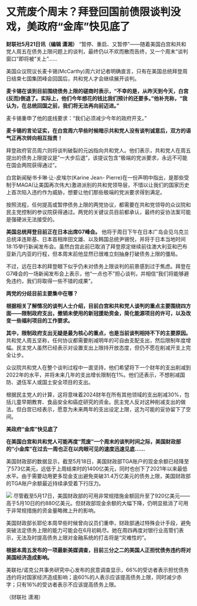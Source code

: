 # 又荒废个周末？拜登回国前债限谈判没戏，美政府“金库”快见底了

**财联社5月21日讯（编辑 潇湘）**
“暂停、重启、又暂停”——随着美国白宫和共和党人周五在债务上限问题上的谈判，最终仍以不欢而散而告终，又一个周末“谈判窗口”即将被“关上”……

美国众议院议长麦卡锡(McCarthy)周六对记者明确直言，只有在美国总统拜登周日结束七国集团峰会回国后，共和党人才会继续展开谈判。

**麦卡锡在谈到目前围绕债务上限的磋商时表示，“不幸的是，从昨天到今天，白宫(反而)倒退了。实际上，他们今年想花的钱比我们预计的还要多。”他补充称，“我认为，在总统回国之前，我们将无法再向前迈进。”**

麦卡锡重申了他的底线要求：“我们必须减少今年的政府开支。”

**麦卡锡的言论证实，在白宫周六早些时候暗示共和党人没有谈判诚意后，双方的语气正再次转向相互指责！**

拜登政府官员周六则将谈判破裂的元凶指向共和党人。他们表示，共和党人在周五提出的债务上限提议是”一大步后退”，该提议包含“极端的党派要求，永远不可能在国会两院获得通过”。

白宫新闻秘书卡琳·让-皮埃尔(Karine Jean-
Pierre)在一份声明中指出，是那些受制于MAGA(让美国再次伟大)激进派别的共和党领导层，不惜以让我们的国家历史上首次陷入违约作为威胁，想要让他们那些极端的党派要求得到满足。

按照流程，任何提高或暂停债务上限的两党协议，都需要在共和党领导的众议院和民主党控制的参议院获得通过。两党的关键议员目前都承认，最终的妥协法案可能是强硬派无法接受的。

**美国总统拜登目前正在日本出席G7峰会。**
他将于周日下午在日本广岛会见乌克兰总统泽连斯基、日本首相岸田文雄、以及韩国总统尹锡悦，并将于日本当地时间18:15举行新闻发布会。虽然白宫此前已取消了拜登原定继续前往澳大利亚和巴布亚新几内亚的行程，但本周末前他显然已很难立刻抽身打破债务上限的僵局。

不过，远在日本的拜登眼下似乎仍未对债务上限谈判的前景感到过于焦虑。拜登在G7峰会的一场新闻发布会上表示，他“一点也不”担心谈判，并相信“我们将能够避免违约，我们将取得一些不错的成果”。

**两党的分歧目前主要集中在哪？**

**根据相关了解情况的谈判人士介绍，目前白宫和共和党人谈判的重点主要围绕四方面——限制政府支出，撤销未使用的新冠援助资金，简化能源项目的许可，以及改变一些福利项目的工作要求。**

**其中，限制政府支出无疑是最为核心的重点，也是当前谈判相持不下的主要原因。**
共和党人周五坚称，任何协议都需要削减明年的可自由支配支出，然后限制年度增幅。民主党人虽然已经表示对设置支出上限持开放态度，但仍不愿在削减开支上完全让步。

众议院共和党人在整个谈判过程中一直坚持，他们希望将下一个财年的支出削减到2022年的水平，并将未来几年的支出增长限制在1%。他们还表示，不想削减国防、退伍军人或国土安全项目的支出。

根据民主党人的计算，这将意味着2024财年在所有其他领域的支出削减30%，包括儿童早期教育、食品安全和癌症研究的资金。民主党人反对这种削减支出的做法。但白宫已经表示，愿意为未来两年的支出设定上限，这为可能的妥协留下了空间。

**美政府“金库”快见底了**

**在美国白宫和共和党人可能再度“荒废”一个周末的谈判时间之际，美国财政部的“小金库”在过去一周也正在以肉眼可见的速度迅速见底……**

美国财政部的数据显示，截至5月18日，美国财政部TGA账户的现金余额已经降至了573亿美元，远低于上周结束时的1400亿美元，同时也创下了2021年以来最低水平。由于需要动用更多现金支出避免突破31.4万亿美元的债务上限，美国财政部的TGA账户余额最近持续承受着下行压力。

![](https://inews.gtimg.com/om_bt/OA1hMI5En2VetuC_unzAZ7exBaErKk0VtsNyqGsWUydhoAA/1000)
尽管截至5月17日，美国财政部的可用非常规措施金额回升至了920亿美元——高于5月10日的约880亿美元。但财政部现金余额的大幅下降，仍明显抵消了可用于非常规措施的资金量略微上升的影响。

美国财政部长耶伦本周早些时候曾向议员们重申，财政部通过特殊会计手段，避免突破法定债务上限的能力可能会在6月初耗尽。她在周四再度对银行业高管们表示，无法及时提高债务上限对金融系统的打击将是“灾难性的”。

**根据本周五发布的一项最新美媒调查，目前三分之二的美国人正担忧债务违约将对美国经济造成影响。**

美联社/诺克公共事务研究中心发布的民意调查显示，66%的受访者表示担忧债务违约将对国家经济造成影响；逾60%的人表示应该提高债务上限，同时减少赤字；只有16%的受访者表示不应该提高债务上限。

（财联社 潇湘）

